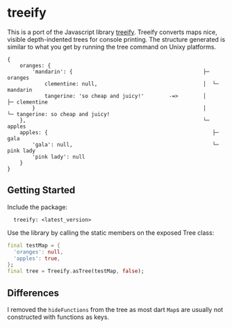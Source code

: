 # treeify

This is a port of the Javascript library [treeify](https://github.com/notatestuser/treeify). Treeify converts maps nice, visible depth-indented trees for console printing. The structure generated is similar to what you get by running the tree command on Unixy platforms.

```
{
    oranges: {
        'mandarin': {                                          ├─ oranges
            clementine: null,                                  │  └─ mandarin
            tangerine: 'so cheap and juicy!'        -=>        │     ├─ clementine
        }                                                      │     └─ tangerine: so cheap and juicy!
    },                                                         └─ apples
    apples: {                                                     ├─ gala
        'gala': null,                                             └─ pink lady
        'pink lady': null
    }
}
```

## Getting Started

Include the package:

```
  treeify: <latest_version>
```

Use the library by calling the static members on the exposed Tree class:

```dart
final testMap = {
  'oranges': null,
  'apples': true,
};
final tree = Treeify.asTree(testMap, false);
```

## Differences
I removed the `hideFunctions` from the tree as most dart `Map`s are usually not constructed with functions as keys.
